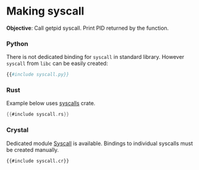 # Making syscall

**Objective**: Call getpid syscall. Print PID returned by the function.

### Python

There is not dedicated binding for `syscall` in standard library. However `syscall` from `libc` can be easily created:

```python
{{#include syscall.py}}
```

### Rust

Example below uses [syscalls](https://docs.rs/syscalls/latest/syscalls/) crate.

```rust
{{#include syscall.rs}}
```

### Crystal

Dedicated module [Syscall](https://crystal-lang.org/api/master/Syscall.html) is available. Bindings to individual syscalls must be created manually.

```crystal
{{#include syscall.cr}}
```
